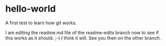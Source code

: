 # hello-world
A first test to learn how git works.

I am editing the readme.md file of the readme-edits branch now to see if this works as it should.  ;-)
I think it will.
See you then on the other branch.
